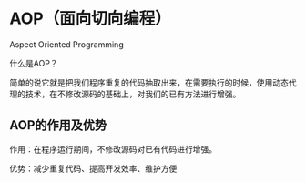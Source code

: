 # AOP（面向切向编程）

Aspect  Oriented  Programming

什么是AOP？

简单的说它就是把我们程序重复的代码抽取出来，在需要执行的时候，使用动态代理的技术，在不修改源码的基础上，对我们的已有方法进行增强。

## AOP的作用及优势

作用：在程序运行期间，不修改源码对已有代码进行增强。

优势：减少重复代码、提高开发效率、维护方便

